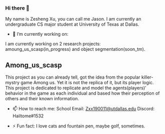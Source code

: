 ### Hi there 👋

My name is Zesheng Xu, you can call me Jason. I am currently an undergraduate CS major student at University of Texas at Dallas. 


- 🔭 I’m currently working on:

I am currently working on 2 research projects: amoung_us_scasp(in_progress) and object segmentation(soon_tm). 

Among_us_scasp 
----------------
This project as you can already tell, got the idea from the popular killer-mystry game Among us. Yet it is not the replica of it, but its player logic. This project is dedicated to replicate and model the agents(players)' behavior in the game as each individual and based how their perception of others and their known information. 



- 📫 How to reach me: 
School Email: Zxx190011@utdallas.edu 
Discord: Hailtome#1532 

- ⚡ Fun fact: 
I love cats and fountain pen, maybe golf, sometimes. 

<!--
**Zesheng-Xu/Zesheng-Xu** is a ✨ _special_ ✨ repository because its `README.md` (this file) appears on your GitHub profile.

Here are some ideas to get you started:

...
- 🌱 I’m currently learning ...
- 👯 I’m looking to collaborate on ...
- 🤔 I’m looking for help with ...
- 💬 Ask me about ...
- 📫 How to reach me: ...
- 😄 Pronouns: ...

-->
